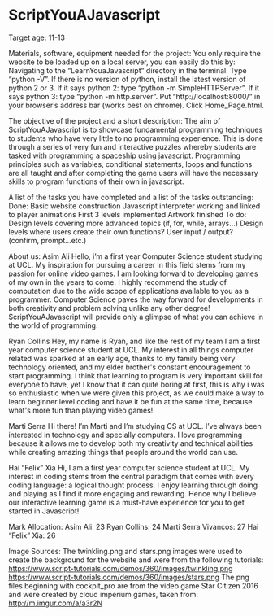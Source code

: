 # ScriptYouAJavascript

Target age: 11-13

Materials, software, equipment needed for the project:
You only require the website to be loaded up on a local server, you can easily do this by:
Navigating to the “LearnYouaJavascript” directory in the terminal.
Type “python -V”.
If there is no version of python, install the latest version of python 2 or 3.
If it says python 2: type “python -m SimpleHTTPServer”.
If it says python 3: type “python -m http.server”.
Put “http://localhost:8000/” in your browser’s address bar (works best on chrome).
Click Home_Page.html.

The objective of the project and a short description:
The aim of ScriptYouAJavascript is to showcase fundamental programming techniques to students who have very little to no programming experience. This is done through a series of very fun and interactive puzzles whereby students are tasked with programming a spaceship using javascript. Programming principles such as variables, conditional statements, loops and functions are all taught and after completing the game users will have the necessary skills to program functions of their own in javascript.

A list of the tasks you have completed and a list of the tasks outstanding:
Done:
Basic website construction
Javascript interpreter working and linked to player animations
First 3 levels implemented
Artwork finished
To do:
Design levels covering more advanced topics (if, for, while, arrays...)
Design levels where users create their own functions?
User input / output? (confirm, prompt…etc.)

About us:
Asim Ali
Hello, i’m a first year Computer Science student studying at UCL. My inspiration for pursuing a career in this field stems from my passion for online video games. I am looking forward to developing games of my own in the years to come. I highly recommend the study of computation due to the wide scope of applications available to you as a programmer. Computer Science paves the way forward for developments in both creativity and problem solving unlike any other degree! ScriptYouAJavascript will provide only a glimpse of what you can achieve in the world of programming.

Ryan Collins
Hey, my name is Ryan, and like the rest of my team I am a first year computer science student at UCL. My interest in all things computer related was sparked at an early age, thanks to my family being very technology oriented, and my elder brother's constant encouragement to start programming. I think that learning to program is very important skill for everyone to have, yet I know that it can quite boring at first, this is why i was so enthusiastic when we were given this project, as we could make a way to learn beginner level coding and have it be fun at the same time, because what's more fun than playing video games!

Marti Serra
Hi there! I’m Marti and I’m studying CS at UCL. I’ve always been interested in technology and specially computers. I love programming because it allows me to develop both my creativity and technical abilities while creating amazing things that people around the world can use.

Hai “Felix” Xia
Hi, I am a first year computer science student at UCL. My interest in coding stems from the central paradigm that comes with every coding language: a logical thought process. I enjoy learning through doing and playing as I find it more engaging and rewarding. Hence why I believe our interactive learning game is a must-have experience for you to get started in Javascript!


Mark Allocation:
Asim Ali: 23
Ryan Collins: 24
Marti Serra Vivancos: 27
Hai “Felix” Xia: 26

Image Sources:
The twinkling.png and stars.png images were used to create the background for the website and were from the following tutorials: https://www.script-tutorials.com/demos/360/images/twinkling.png
https://www.script-tutorials.com/demos/360/images/stars.png
The png files beginning with cockpit_pro are from the video game Star Citizen 2016 and were created by cloud imperium games, taken from: http://m.imgur.com/a/a3r2N
